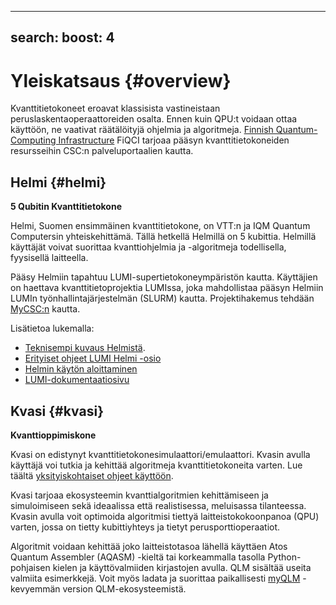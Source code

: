 
---
search:
  boost: 4
---

# Yleiskatsaus {#overview}

Kvanttitietokoneet eroavat klassisista vastineistaan peruslaskentaoperaattoreiden osalta. Ennen kuin QPU:t voidaan ottaa käyttöön, ne vaativat räätälöityjä ohjelmia ja algoritmeja. [Finnish Quantum-Computing Infrastructure](https://fiqci.fi) FiQCI tarjoaa pääsyn kvanttitietokoneiden resursseihin CSC:n palveluportaalien kautta.

## Helmi {#helmi}

**5 Qubitin Kvanttitietokone**

Helmi, Suomen ensimmäinen kvanttitietokone, on VTT:n ja IQM Quantum Computersin yhteiskehittämä. Tällä hetkellä Helmillä on 5 kubittia. Helmillä käyttäjät voivat suorittaa kvanttiohjelmia ja -algoritmeja todellisella, fyysisellä laitteella.

Pääsy Helmiin tapahtuu LUMI-supertietokoneympäristön kautta. Käyttäjien on haettava kvanttitietoprojektia LUMIssa, joka mahdollistaa pääsyn Helmiin LUMIn työnhallintajärjestelmän (SLURM) kautta. Projektihakemus tehdään [MyCSC:n](../../accounts/how-to-create-new-project.md) kautta.

Lisätietoa lukemalla:

* [Teknisempi kuvaus Helmistä](./helmi/helmi-specs.md).
* [Erityiset ohjeet LUMI Helmi -osio](./helmi/fiqci-partition.md)
* [Helmin käytön aloittaminen](./helmi/helmi-from-lumi.md)
* [LUMI-dokumentaatiosivu](https://docs.lumi-supercomputer.eu/)


## Kvasi {#kvasi}

**Kvanttioppimiskone**

Kvasi on edistynyt kvanttitietokonesimulaattori/emulaattori. Kvasin avulla käyttäjä voi tutkia ja kehittää algoritmeja kvanttitietokoneita varten. Lue täältä [yksityiskohtaiset ohjeet käyttöön](../quantum-computing/kvasi/kvasi.md).

Kvasi tarjoaa ekosysteemin kvanttialgoritmien kehittämiseen ja simuloimiseen sekä ideaalissa että realistisessa, meluisassa tilanteessa. Kvasin avulla voit optimoida algoritmisi tiettyä laitteistokokoonpanoa (QPU) varten, jossa on tietty kubittiyhteys ja tietyt perusporttioperaatiot.

Algoritmit voidaan kehittää joko laitteistotasoa lähellä käyttäen Atos Quantum Assembler (AQASM) -kieltä tai korkeammalla tasolla Python-pohjaisen kielen ja käyttövalmiiden kirjastojen avulla. QLM sisältää useita valmiita esimerkkejä. Voit myös ladata ja suorittaa paikallisesti [myQLM](../quantum-computing/kvasi/kvasi.md#myqlm) - kevyemmän version QLM-ekosysteemistä.
